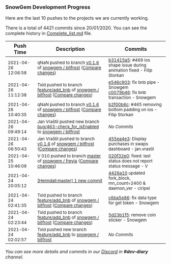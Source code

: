 
### SnowGem Development Progress

Here are the last 10 pushes to the projects we are currently working.

There is a total of 4421 commits since 20/01/2020. You can see the complete history in
 [Complete_list.md](Complete_list.md) file.

| Push Time | Description | Commits |
| --- | --- | --- |
| <sub>2021-04-26 12:06:58</sub> | <sub>qNaN pushed to branch [v0\.1\.6](https://gitlab.com/snowgem/bitfrost/commits/v0.1.6) of [snowgem / bitfrost](https://gitlab.com/snowgem/bitfrost) ([Compare changes](https://gitlab.com/snowgem/bitfrost/compare/b2f00b6cf8bcb27a32efd5ed589e2a9ce7efd315...b31415a51be01c2c444130a3e35f0d86050be07e))</sub> | <sub>[b31415a5](https://gitlab.com/snowgem/bitfrost/-/commit/b31415a51be01c2c444130a3e35f0d86050be07e): #469 ios shape issue during animation fixed - Filip Storkan</sub> |
| <sub>2021-04-26 11:12:38</sub> | <sub>Txid pushed to branch [feature/add\_bnb](https://gitlab.com/snowgem/bitfrost/commits/feature/add_bnb) of [snowgem / bitfrost](https://gitlab.com/snowgem/bitfrost) ([Compare changes](https://gitlab.com/snowgem/bitfrost/compare/c6ba5e86cfc4629a77041b0081ac4bcc7c0ed4fd...c0079b462ecb6aae8a3edfefea7cf2841528e1ba))</sub> | <sub>[e546c903](https://gitlab.com/snowgem/bitfrost/-/commit/e546c90306df490f38f6cc372f08768332a4191e): fix bnb pipe - Snowgem<br>[c0079b46](https://gitlab.com/snowgem/bitfrost/-/commit/c0079b462ecb6aae8a3edfefea7cf2841528e1ba): fix bnb transaction - Snowgem</sub> |
| <sub>2021-04-26 10:40:35</sub> | <sub>qNaN pushed to branch [v0\.1\.6](https://gitlab.com/snowgem/bitfrost/commits/v0.1.6) of [snowgem / bitfrost](https://gitlab.com/snowgem/bitfrost) ([Compare changes](https://gitlab.com/snowgem/bitfrost/compare/455ea4e37d089546d541ffd4c11cc14c88c7129c...b2f00b6cf8bcb27a32efd5ed589e2a9ce7efd315))</sub> | <sub>[b2f00b6c](https://gitlab.com/snowgem/bitfrost/-/commit/b2f00b6cf8bcb27a32efd5ed589e2a9ce7efd315): #465 removing bottom padding on ios - Filip Storkan</sub> |
| <sub>2021-04-26 09:49:14</sub> | <sub>Jan Vraštil pushed new branch [bug/463\-check\_for\_isEnabled](https://gitlab.com/snowgem/bitfrost/commits/bug/463-check_for_isEnabled) to [snowgem / bitfrost](https://gitlab.com/snowgem/bitfrost)</sub> | <sub>_No Commits_</sub> |
| <sub>2021-04-26 06:50:43</sub> | <sub>Jan Vraštil pushed to branch [v0\.1\.6](https://gitlab.com/snowgem/bitfrost/commits/v0.1.6) of [snowgem / bitfrost](https://gitlab.com/snowgem/bitfrost) ([Compare changes](https://gitlab.com/snowgem/bitfrost/compare/1cc7482a833b7c4147c9e8bd8481769e4cc4e4f2...455ea4e37d089546d541ffd4c11cc14c88c7129c))</sub> | <sub>[455ea4e3](https://gitlab.com/snowgem/bitfrost/-/commit/455ea4e37d089546d541ffd4c11cc14c88c7129c): Display purchases in swaps dashboard - jan.vrastil</sub> |
| <sub>2021-04-25 10:46:09</sub> | <sub>V 010 pushed to branch [master](https://gitlab.com/snowgem/freyja/commits/master) of [snowgem / freyja](https://gitlab.com/snowgem/freyja) ([Compare changes](https://gitlab.com/snowgem/freyja/compare/9968b1bb550c24ea59c564157ecb7cd3aa8bffbc...020f32e088b7111a6c4592891dd2e0b7f871bfe0))</sub> | <sub>[020f32e0](https://gitlab.com/snowgem/freyja/-/commit/020f32e088b7111a6c4592891dd2e0b7f871bfe0): fixed: last status does not report status message - V</sub> |
| <sub>2021-04-24 20:05:12</sub> | <sub>[[Heimdall:master] 1 new commit](https://github.com/ciripel/Heimdall/commit/4426a109ed8db407863f7e4600f23a12e5559a66)</sub> | <sub>[4426a10](https://github.com/ciripel/Heimdall/commit/4426a109ed8db407863f7e4600f23a12e5559a66) updated fork_block, mn_count=2400 & daemon_ver - ciripel</sub> |
| <sub>2021-04-24 02:41:35</sub> | <sub>Txid pushed to branch [feature/add\_bnb](https://gitlab.com/snowgem/bitfrost/commits/feature/add_bnb) of [snowgem / bitfrost](https://gitlab.com/snowgem/bitfrost) ([Compare changes](https://gitlab.com/snowgem/bitfrost/compare/5d23b1f5d1a6f6332372d629d87f6661fbc0e843...c6ba5e86cfc4629a77041b0081ac4bcc7c0ed4fd))</sub> | <sub>[c6ba5e86](https://gitlab.com/snowgem/bitfrost/-/commit/c6ba5e86cfc4629a77041b0081ac4bcc7c0ed4fd): fix data type for get token - Snowgem</sub> |
| <sub>2021-04-24 02:23:44</sub> | <sub>Txid pushed to branch [feature/add\_bnb](https://gitlab.com/snowgem/bitfrost/commits/feature/add_bnb) of [snowgem / bitfrost](https://gitlab.com/snowgem/bitfrost) ([Compare changes](https://gitlab.com/snowgem/bitfrost/compare/67357c55e9025bea353d26ea6bfeebba57d5b171...5d23b1f5d1a6f6332372d629d87f6661fbc0e843))</sub> | <sub>[5d23b1f5](https://gitlab.com/snowgem/bitfrost/-/commit/5d23b1f5d1a6f6332372d629d87f6661fbc0e843): remove coin sticker - Snowgem</sub> |
| <sub>2021-04-24 02:02:57</sub> | <sub>Txid pushed new branch [feature/add\_bnb](https://gitlab.com/snowgem/bitfrost/commits/feature/add_bnb) to [snowgem / bitfrost](https://gitlab.com/snowgem/bitfrost)</sub> | <sub>_No Commits_</sub> |

_You can see more details and commits in our [Discord](https://discord.gg/zumGnbg) in **#dev-diary** channel._
